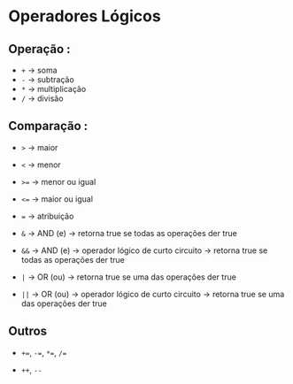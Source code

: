 # Operadores Lógicos

## Operação : 
* `+` -> soma
* `-` -> subtração
* `*` -> multiplicação
* `/` -> divisão

## Comparação :
* `>` -> maior
* `<` -> menor
* `>=` -> menor ou igual
* `<=` -> maior ou igual
* `=` -> atribuição

* `&` -> AND (e) -> retorna true se todas as operações der true
* `&&` -> AND (e) -> operador lógico de curto circuito -> retorna true se todas as operações der true
* `|` -> OR (ou) ->  retorna true se uma das operações der true
* `||` -> OR (ou) -> operador lógico de curto circuito -> retorna true se uma das operações der true

## Outros
* `+=`, `-=`, `*=`, `/=`
+ `++`, `--`